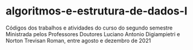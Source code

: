 # algoritmos-e-estrutura-de-dados-I

Códigos dos trabalhos e atividades do curso do segundo semestre
Ministrada pelos Professores Doutores Luciano Antonio Digiampietri e Norton Trevisan Roman, entre agosto e dezembro de 2021
